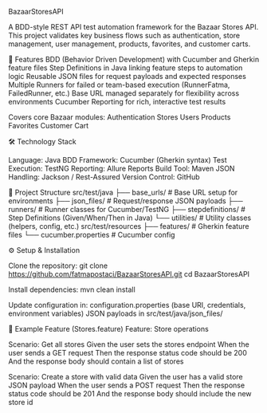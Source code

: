 BazaarStoresAPI

A BDD-style REST API test automation framework for the Bazaar Stores API.
This project validates key business flows such as authentication, store management, user management, products, favorites, and customer carts.

📌 Features
BDD (Behavior Driven Development) with Cucumber and Gherkin feature files
Step Definitions in Java linking feature steps to automation logic
Reusable JSON files for request payloads and expected responses
Multiple Runners for failed or team-based execution (RunnerFatma, FailedRunner, etc.)
Base URL managed separately for flexibility across environments
Cucumber Reporting for rich, interactive test results

Covers core Bazaar modules:
Authentication
Stores
Users
Products
Favorites
Customer Cart

🛠️ Technology Stack

Language: Java
BDD Framework: Cucumber (Gherkin syntax)
Test Execution: TestNG
Reporting: Allure Reports
Build Tool: Maven
JSON Handling: Jackson / Rest-Assured
Version Control: GitHub


📂 Project Structure
src/test/java
├── base_urls/                # Base URL setup for environments
├── json_files/               # Request/response JSON payloads
├── runners/                  # Runner classes for Cucumber/TestNG
├── stepdefinitions/          # Step Definitions (Given/When/Then in Java)
└── utilities/                # Utility classes (helpers, config, etc.)
src/test/resources
├── features/                 # Gherkin feature files
└── cucumber.properties       # Cucumber config


⚙️ Setup & Installation

Clone the repository:
git clone https://github.com/fatmapostaci/BazaarStoresAPI.git
cd BazaarStoresAPI

Install dependencies:
mvn clean install

Update configuration in:
configuration.properties (base URI, credentials, environment variables)
JSON payloads in src/test/java/json_files/

🧪 Example Feature (Stores.feature)
Feature: Store operations

  Scenario: Get all stores
    Given the user sets the stores endpoint
    When the user sends a GET request
    Then the response status code should be 200
    And the response body should contain a list of stores

  Scenario: Create a store with valid data
    Given the user has a valid store JSON payload
    When the user sends a POST request
    Then the response status code should be 201
    And the response body should include the new store id

